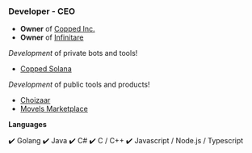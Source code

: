 ### Developer - CEO
- **Owner** of [Copped Inc.](https://github.com/copped-inc)
- **Owner** of [Infinitare](https://github.com/infinitare)



_Development_ of private bots and tools!
- [Copped Solana](https://twitter.com/coppedsolana)

_Development_ of public tools and products!
- [Choizaar](https://choizaar.com)
- [Movels Marketplace](https://twitter.com/movelsmarket)

__Languages__

✔️ Golang
✔️ Java
✔️ C#
✔️ C / C++
✔️ Javascript / Node.js / Typescript
